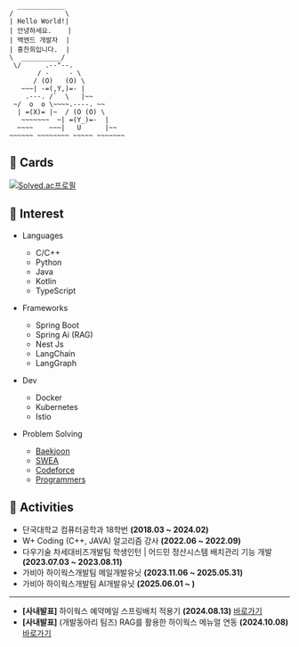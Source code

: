 
```
  ____________
/             \
| Hello World!|
| 안녕하세요.    |
| 백엔드 개발자  |
| 홍찬희입니다.  |
\  __________/
 \/      .--"--.           
       / -     - \         
      / (O)   (O) \        
   ~~~| -=(,Y,)=- |         
    .---. /`  \   |~~      
 ~/  o  o \~~~~.----. ~~   
  | =(X)= |~  / (O (O) \   
   ~~~~~~~  ~| =(Y_)=-  |   
  ~~~~    ~~~|   U      |~~ 
~~~~~~ ~~~~~~~~ ~~~~~ ~~~~~~~
```




## 🔭 Cards  

[![Solved.ac프로필](http://mazassumnida.wtf/api/v2/generate_badge?boj=ghdcks33)](https://solved.ac/ghdcks33)

<!-- [![CodeForces Profile](https://cf.leed.at?id=32185010)](https://codeforces.com/profile/32185010) -->

<!-- <img src="https://github-stats-alpha.vercel.app/api?username=ghdcksgml1"/> -->

<!-- [![Solved.ac 프로필](https://github-readme-solvedac.hyp3rflow.vercel.app/api/?handle=ghdcks33)](https://solved.ac/profile/ghdcks33) -->


## 🔭 Interest

- Languages
  - C/C++
  - Python
  - Java
  - Kotlin
  - TypeScript
 
 - Frameworks
   - Spring Boot
   - Spring Ai (RAG)
   - Nest Js
   - LangChain
   - LangGraph

 - Dev
   - Docker
   - Kubernetes
   - Istio
   
 - Problem Solving
   - [Baekjoon](https://www.acmicpc.net/user/ghdcks33)
   - [SWEA](https://swexpertacademy.com/main/userpage/userInformation.do)
   - [Codeforce](https://codeforces.com/profile/32185010)
   - [Programmers](https://career.programmers.co.kr/job_profiles/public_setting)

## 📓 Activities
- 단국대학교 컴퓨터공학과 18학번 **(2018.03 ~ 2024.02)**
- W+ Coding (C++, JAVA) 알고리즘 강사 **(2022.06 ~ 2022.09)**
- 다우기술 차세대비즈개발팀 학생인턴 | 어드민 정산시스템 배치관리 기능 개발 **(2023.07.03 ~ 2023.08.11)**
- 가비아 하이웍스개발팀 메일개발유닛 **(2023.11.06 ~ 2025.05.31)**
- 가비아 하이웍스개발팀 AI개발유닛 **(2025.06.01 ~ )**

---

- **[사내발표]** 하이웍스 예약메일 스프링배치 적용기 **(2024.08.13)** [바로가기](https://blog.naver.com/ghdcksgml2/223582794134)
- **[사내발표]** (개발동아리 팀즈) RAG를 활용한 하이웍스 메뉴얼 연동 **(2024.10.08)** [바로가기](https://blog.naver.com/ghdcksgml2/223714615422)


<!-- ## 🏆 Prizes

- 잇다
  - 2022년 단국대학교 SW공모전(경소톤) [[금상](https://swcu.dankook.ac.kr/web/swcup/-13?p_p_id=Bbs_WAR_bbsportlet&p_p_lifecycle=0&p_p_state=normal&p_p_mode=view&p_p_col_id=column-2&p_p_col_count=1&_Bbs_WAR_bbsportlet_curPage=2&_Bbs_WAR_bbsportlet_action=view_message&_Bbs_WAR_bbsportlet_messageId=761238)] **(2022.08)**
  - 2022년 건단국 창업아이디어 경진대회 수상 **(2022.11)**
  - 인공지능 아이디어 페스티벌 우수상 [한국외대 AI교육원장상] **(2022.11)**
  - SW중심대학주관 SW인재 페스티벌 [[최우수상](https://swcu.dankook.ac.kr/web/swcup/-13?p_p_id=Bbs_WAR_bbsportlet&p_p_lifecycle=0&p_p_state=normal&p_p_mode=view&p_p_col_id=column-2&p_p_col_count=1&_Bbs_WAR_bbsportlet_orderBy=createDate&_Bbs_WAR_bbsportlet_curPage=1&_Bbs_WAR_bbsportlet_action=view_message&_Bbs_WAR_bbsportlet_messageId=765636)] **(2022.12)**
  - SW 상생혁신캠퍼스데이 [[최우수상](https://swcu.dankook.ac.kr/web/swcup/-13?p_p_id=Bbs_WAR_bbsportlet&p_p_lifecycle=0&p_p_state=normal&p_p_mode=view&p_p_col_id=column-2&p_p_col_count=1&_Bbs_WAR_bbsportlet_curPage=1&_Bbs_WAR_bbsportlet_action=view_message&_Bbs_WAR_bbsportlet_messageId=766186)] **(2022.12)**
- 쿠폰 메이트
  - 다우기술-단국대 프로그래밍 경진대회 [[금상](https://swcu.dankook.ac.kr/web/swcup/-13?p_p_id=Bbs_WAR_bbsportlet&p_p_lifecycle=0&p_p_state=normal&p_p_mode=view&p_p_col_id=column-2&p_p_col_count=1&_Bbs_WAR_bbsportlet_orderBy=createDate&_Bbs_WAR_bbsportlet_curPage=1&_Bbs_WAR_bbsportlet_action=view_message&_Bbs_WAR_bbsportlet_messageId=765154)] **(2022.11)**
- 제 1회 단국대학교 SW융합대학 알고리즘 경진대회 [[DK콘](https://cogo.co.kr/contest/61/ranking)] 1등 **(2023.01)**
- 2023년 새싹톤(SeSACTHON) [서울특별시장상 최우수상] **(2023.06)** -->

<!--
**ghdcksgml1/ghdcksgml1** is a ✨ _special_ ✨ repository because its `README.md` (this file) appears on your GitHub profile.

Here are some ideas to get you started:

- 🔭 I’m currently working on ...
- 🌱 I’m currently learning ...
- 👯 I’m looking to collaborate on ...
- 🤔 I’m looking for help with ...
- 💬 Ask me about ...
- 📫 How to reach me: ...
- 😄 Pronouns: ...
- ⚡ Fun fact: ...
-->
